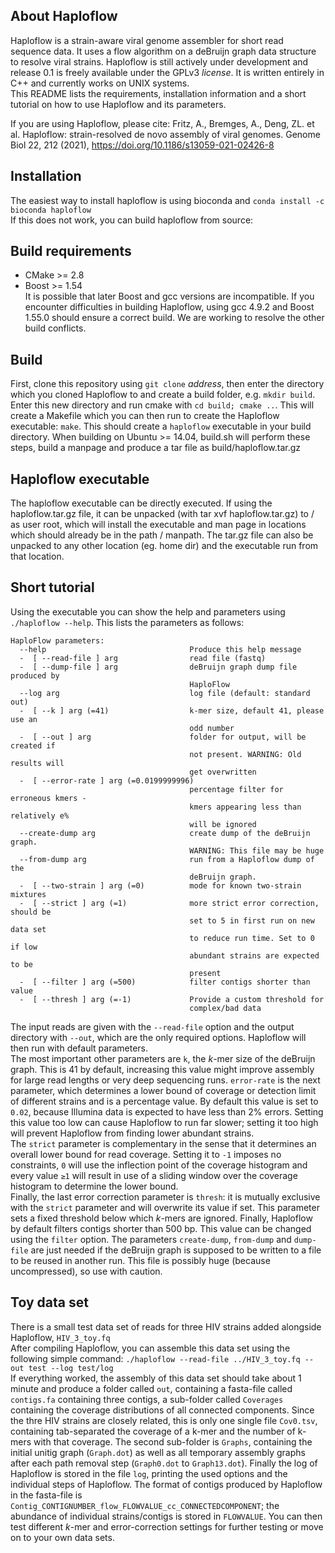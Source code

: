 ## About Haploflow
Haploflow is a strain-aware viral genome assembler for short read sequence data. 
It uses a flow algorithm on a deBruijn graph data structure to resolve viral strains. Haploflow is still actively under development and release 0.1 is freely available under the 
GPLv3 _license_. It is written entirely in C++ and currently works on UNIX systems.\
This README lists the requirements, installation information and a short tutorial on how to use Haploflow and its parameters. 

If you are using Haploflow, please cite:
Fritz, A., Bremges, A., Deng, ZL. et al. Haploflow: strain-resolved de novo assembly of viral genomes. Genome Biol 22, 212 (2021), https://doi.org/10.1186/s13059-021-02426-8

## Installation
The easiest way to install haploflow is using bioconda and `conda install -c bioconda haploflow`  
If this does not work, you can build haploflow from source:

## Build requirements
 - CMake >= 2.8
 - Boost >= 1.54  
It is possible that later Boost and gcc versions are incompatible. If you encounter difficulties in building Haploflow, using gcc 4.9.2 and Boost 1.55.0 should ensure a correct build. We are working to resolve the other build conflicts. 
 
## Build
First, clone this repository using `git clone` _address_, then enter the directory which you cloned Haploflow to and create a build folder,
e.g. `mkdir build`. Enter this new directory and run cmake with `cd build; cmake ..`. This will create a Makefile which you can then run
to create the Haploflow executable: `make`. This should create a `haploflow` executable in your build directory.
When building on Ubuntu >= 14.04, build.sh will perform these steps, build a manpage and produce a tar file as build/haploflow.tar.gz

## Haploflow executable
The haploflow executable can be directly executed. If using the haploflow.tar.gz file, it can be unpacked (with tar xvf haploflow.tar.gz) 
to / as user root, which will install the executable and man page in locations which should already be in the path / manpath. The tar.gz 
file can also be unpacked to any other location (eg. home dir) and the executable run from that location.


## Short tutorial
Using the executable you can show the help and parameters using `./haploflow --help`. This lists the parameters as follows:
~~~~
HaploFlow parameters:
  --help                                Produce this help message
  -  [ --read-file ] arg                read file (fastq)
  -  [ --dump-file ] arg                deBruijn graph dump file produced by 
                                        HaploFlow
  --log arg                             log file (default: standard out)
  -  [ --k ] arg (=41)                  k-mer size, default 41, please use an 
                                        odd number
  -  [ --out ] arg                      folder for output, will be created if 
                                        not present. WARNING: Old results will 
                                        get overwritten
  -  [ --error-rate ] arg (=0.0199999996)
                                        percentage filter for erroneous kmers -
                                        kmers appearing less than relatively e%
                                        will be ignored
  --create-dump arg                     create dump of the deBruijn graph. 
                                        WARNING: This file may be huge
  --from-dump arg                       run from a Haploflow dump of the 
                                        deBruijn graph.
  -  [ --two-strain ] arg (=0)          mode for known two-strain mixtures
  -  [ --strict ] arg (=1)              more strict error correction, should be
                                        set to 5 in first run on new data set 
                                        to reduce run time. Set to 0 if low 
                                        abundant strains are expected to be 
                                        present
  -  [ --filter ] arg (=500)            filter contigs shorter than value
  -  [ --thresh ] arg (=-1)             Provide a custom threshold for 
                                        complex/bad data 
~~~~

The input reads are given with the `--read-file` option and the output directory with `--out`, which are the only required options. 
Haploflow will then run with default parameters.\
The most important other parameters are `k`, the *k*-mer size of the deBruijn graph. This is 41 by default, increasing this value might
improve assembly for large read lengths or very deep sequencing runs.
`error-rate` is the next parameter, which determines a lower bound of coverage or detection limit of different strains and 
is a percentage value. By default this value is set to `0.02`, because Illumina data is expected to have less than 2% errors. 
Setting this value too low can cause Haploflow to run far slower; setting it too high will prevent Haploflow from finding lower abundant
strains.\
The `strict` parameter is complementary in the sense that it determines an overall lower bound for read coverage. Setting it to `-1` 
imposes no constraints, `0` will use the inflection point of the coverage histogram and every value `≥1` will result in use of a sliding window over the coverage histogram to determine the lower bound.\
Finally, the last error correction parameter is `thresh`: it is mutually exclusive with the `strict` parameter and will overwrite its
value if set. This parameter sets a fixed threshold below which *k*-mers are ignored.
Finally, Haploflow by default filters contigs shorter than 500 bp. This value can be changed using the `filter` option. 
The parameters `create-dump`, `from-dump` and `dump-file` are just needed if the deBruijn graph is supposed to be written to a file to be
reused in another run. This file is possibly huge (because uncompressed), so use with caution.

## Toy data set
There is a small test data set of reads for three HIV strains added alongside Haploflow, `HIV_3_toy.fq`  
After compiling Haploflow, you can assemble this data set using the following simple command: `./haploflow --read-file ../HIV_3_toy.fq --out test --log test/log`  
If everything worked, the assembly of this data set should take about 1 minute and produce a folder called `out`, containing a fasta-file called `contigs.fa` containing three contigs, a sub-folder called `Coverages` containing the coverage distributions of all connected components. Since the thre HIV strains are closely related, this is only one single file `Cov0.tsv`, containing tab-separated the coverage of a k-mer and the number of k-mers with that coverage. The second sub-folder is `Graphs`, containing the initial unitig graph (`Graph.dot`) as well as all temporary assembly graphs after each path removal step (`Graph0.dot` to `Graph13.dot`). Finally the log of Haploflow is stored in the file `log`, printing the used options and the individual steps of Haploflow.
The format of contigs produced by Haploflow in the fasta-file is `Contig_CONTIGNUMBER_flow_FLOWVALUE_cc_CONNECTEDCOMPONENT`; the abundance of individual strains/contigs is stored in `FLOWVALUE`.
You can then test different *k*-mer and error-correction settings for further testing or move on to your own data sets.
